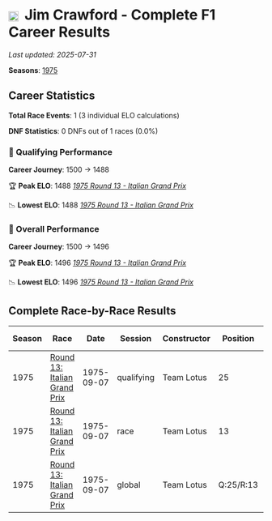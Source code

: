 # <img src="https://upload.wikimedia.org/wikipedia/commons/thumb/8/83/Flag_of_the_United_Kingdom_%283-5%29.svg/512px-Flag_of_the_United_Kingdom_%283-5%29.svg.png?20250726143817" alt="United Kingdom" width="20" height="auto" style="vertical-align: middle; margin-right: 5px;" onerror="this.outerHTML='🇬🇧'; this.style.marginRight='5px';"/> Jim Crawford - Complete F1 Career Results

*Last updated: 2025-07-31*

**Seasons**: [1975](../seasons/1975-season-report)

## Career Statistics

**Total Race Events**: 1 (3 individual ELO calculations)

**DNF Statistics**: 0 DNFs out of 1 races (0.0%)

### 🏁 Qualifying Performance
**Career Journey**: 1500 → 1488

🏆 **Peak ELO**: 1488
   *[1975 Round 13 - Italian Grand Prix](../seasons/1975-season-report#round-13-italian-grand-prix)*

📉 **Lowest ELO**: 1488
   *[1975 Round 13 - Italian Grand Prix](../seasons/1975-season-report#round-13-italian-grand-prix)*

### 🌟 Overall Performance
**Career Journey**: 1500 → 1496

🏆 **Peak ELO**: 1496
   *[1975 Round 13 - Italian Grand Prix](../seasons/1975-season-report#round-13-italian-grand-prix)*

📉 **Lowest ELO**: 1496
   *[1975 Round 13 - Italian Grand Prix](../seasons/1975-season-report#round-13-italian-grand-prix)*


## Complete Race-by-Race Results

| Season | Race | Date | Session | Constructor | Position | Starting ELO | ELO Change | Final ELO | Teammate |
|--------|------|------|---------|-------------|----------|--------------|------------|-----------|----------|
| 1975 | [Round 13: Italian Grand Prix](../seasons/1975-season-report#round-13-italian-grand-prix) | 1975-09-07 | qualifying | Team Lotus | 25 | 1500 | -12 | 1488 | Ronnie Peterson |
| 1975 | [Round 13: Italian Grand Prix](../seasons/1975-season-report#round-13-italian-grand-prix) | 1975-09-07 | race | Team Lotus | 13 | 1500 | N/A | 1500 | Ronnie Peterson |
| 1975 | [Round 13: Italian Grand Prix](../seasons/1975-season-report#round-13-italian-grand-prix) | 1975-09-07 | global | Team Lotus | Q:25/R:13 | 1500 | -4 | 1496 | Ronnie Peterson |
